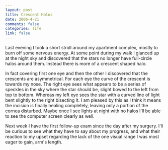 ```yaml
--- 
layout: post
title: Crescent Halos
date: 2006-4-21
comments: false
categories: life
link: false
---
```

Last evening I took a short stroll around my apartment complex, mostly to burn off some nervous energy. At some point during my walk I glanced up at the night sky and discovered that the stars no longer have full-circle halos around them. Instead there is more of a crescent shaped halo.

In fact covering first one eye and then the other I discovered that the crescents are asymmetrical. For each eye the curve of the crescent is towards my nose. The right eye sees what appears to be a series of speckles in the sky where the star should be, slight bowed to the left from top to bottom. Whereas my left eye sees the star with a curved line of light bent slightly to the right bisecting it. I am pleased by this as I think it means the incision is finally healing completely, leaving only a portion of the cornea disturbed. Maybe once I see lights at night with no halos I'll be able to see the computer screen clearly as well.

Next week I have the first follow-up exam since the day after my surgery. I'll be curious to see what they have to say about my progress, and what their reaction to my upset regarding the lack of the one visual range I was most eager to gain, arm's length.
